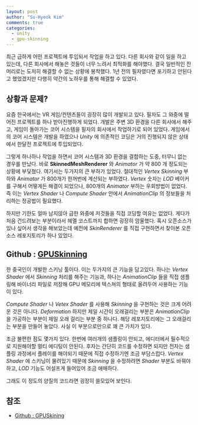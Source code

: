```yaml
---
layout: post
author: "Su-Hyeok Kim"
comments: true
categories:
  - unity
  - gpu-skinning
---
```


최근 급하게 어떤 프로젝트에 투입되서 작업을 하고 있다. 다른 회사와 같이 일을 하고 있는데, 다른 회사에서 해놓은 것들이 너무 느려서 최적화를 해야했다. 결국 일반적인 잔머리로는 도저히 해결할 수 없는 상황에 봉착했다. 1년 전의 필자였다면 포기하고 안된다고 했었겠지만 다행히 약간의 노하우를 통해 해결할 수 있었다.

## 상황과 문제?

요즘 한국에서는 VR 게임/컨텐츠들이 굉장히 많이 개발되고 있다. 필자도 그 와중에 떨어진 프로젝트를 하나 받아진행하게 되었다. 개발은 주변 3D 환경을 다른 회사에서 해주고, 게임이 돌아가는 코어 시스템을 필자의 회사에서 작업하기로 되어 있었다. 게임에서의 코어 시스템은 개발을 하였으나 _Unity_ 에 의존적인 코딩은 거의 진행되지 않은 상태에서 한달전 프로젝트에 투입되었다.

그렇게 하나하나 작업을 하면서 코어 시스템과 3D 환경을 결합하는 도중, 터무니 없는 경우를 만났다. 바로 __SkinnedMeshRenderer__ 와 _Animator_ 가 약 800 개 정도되는 상황에 부딫쳤다. 여기서는 두가지의 큰 부하가 있었다. 절대적인 _Vertex Skinning_ 부하와 _Animator_ 가 800개가 한꺼번에 계산되는 부하였다. _Vertex_ 숫자는 _LOD_ 베이커를 구해서 어떻게든 해결이 되었으나, 800개의 _Animator_ 부하는 우회방법이 없었다. 즉 이는 _Vertex Shader_ 나 _Compute Shader_ 안에서 _AnimationClip_ 의 정보들을 처리하는 정공법이 필요했다.

하지만 기한도 얼마 남지않아 급한 와중에 저것들을 직접 코딩할 여유는 없었다. 게다가 처음 건드려보는 부분이라서 헤멜 코스트까지 합하면 굉장히 암울했다. 혹시 오픈소스가 있나 싶어서 생각을 해보았는데 예전에 _SkinRenderer_ 를 직접 구현하면서 찾아본 오픈소스 레포지토리가 하나 있었다.

## Github : [GPUSkinning](https://github.com/chengkehan/GPUSkinning)

한 중국인이 개발한 스키닝 툴이다. 이는 두가지의 큰 기능을 담고있다. 하나는 _Vertex Shader_ 에서 _Skinning_ 처리를 해주는 기능과, 하나는 _AnimationClip_ 들을 직접 샘플링해 바이너리 파일로 저장해 GPU 메모리에 텍스쳐의 형태로 올려두어 사용하는 기능이 있다.

_Compute Shader_ 나 _Vetex Shader_ 를 사용해 _Skinning_ 을 구현하는 것은 크게 어려운 것은 아니다. _Deformation_  하지만 제일 시간이 오래걸리는 부분은 _AnimationClip_ 을 가공하는 부분이 제일 오래 걸리는 부분 중 하나다. 해당 레포지토리에는 그 오래걸리는 부분을 만들어 놓았다. 사실 이 부분으로만으로 꽤 큰 가치가 있다.

조금 불편한 점도 몇가지 있다. 한번에 여러개의 샘플링이 안되고, 에디터에서 필수적으로 지원해야할 멀티 에디팅이 안된다. 후자는 간단히 코드를 수정하면 되지만 전자는 샘플링 과정에서 플레이를 해야되기 때문에 직접 수정하기엔 조금 부담스럽다. _Vertex Shader_ 에 스키닝이 물려있기 때문에 _Skinning_ 을 수정하려면 _Shader_ 부분도 바꿔야하고, _LOD_ 기능도 어설프게 들어있어 조금 애매하다.

그래도 이 정도의 양질의 코드라면 굉장히 쓸모있어 보인다.

## 참조

 - [Github : GPUSkining](https://github.com/chengkehan/GPUSkinning)
